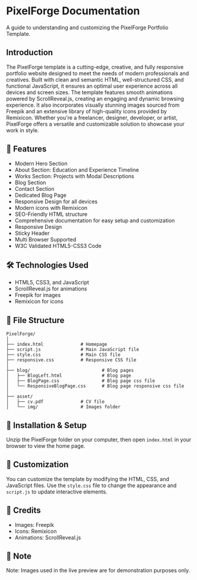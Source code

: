 # PixelForge Documentation

A guide to understanding and customizing the PixelForge Portfolio Template.

## Introduction

The PixelForge template is a cutting-edge, creative, and fully responsive portfolio website designed to meet the needs of modern professionals and creatives. Built with clean and semantic HTML, well-structured CSS, and functional JavaScript, it ensures an optimal user experience across all devices and screen sizes. The template features smooth animations powered by ScrollReveal.js, creating an engaging and dynamic browsing experience. It also incorporates visually stunning images sourced from Freepik and an extensive library of high-quality icons provided by Remixicon. Whether you're a freelancer, designer, developer, or artist, PixelForge offers a versatile and customizable solution to showcase your work in style.

## 🌟 Features

- Modern Hero Section
- About Section: Education and Experience Timeline
- Works Section: Projects with Modal Descriptions
- Blog Section
- Contact Section
- Dedicated Blog Page
- Responsive Design for all devices
- Modern icons with Remixicon
- SEO-Friendly HTML structure
- Comprehensive documentation for easy setup and customization
- Responsive Design
- Sticky Header
- Multi Browser Supported
- W3C Validated HTML5-CSS3 Code

## 🛠️ Technologies Used

- HTML5, CSS3, and JavaScript
- ScrollReveal.js for animations
- Freepik for images
- Remixicon for icons

## 📂 File Structure

```
PixelForge/
│
├── index.html              # Homepage
├── script.js               # Main JavaScript file
├── style.css               # Main CSS file
├── responsive.css          # Responsive CSS file
│
├── blog/                           # Blog pages
│   ├── BlogLeft.html               # Blog page
│   ├── BlogPage.css                # Blog page css file
│   └── ResponsiveBlogPage.css      # Blog page responsive css file
│
├── asset/                  
│   ├── cv.pdf              # CV file
│   └── img/                # Images folder  
```

## 🚀 Installation & Setup

Unzip the PixelForge folder on your computer, then open `index.html` in your browser to view the home page.

## 🎨 Customization

You can customize the template by modifying the HTML, CSS, and JavaScript files. Use the `style.css` file to change the appearance and `script.js` to update interactive elements.

## 📜 Credits

- Images: Freepik
- Icons: Remixicon
- Animations: ScrollReveal.js

## 📌 Note

Note: Images used in the live preview are for demonstration purposes only.
